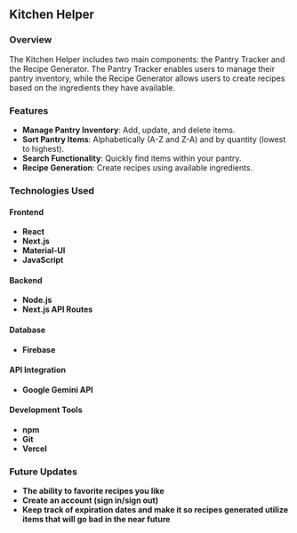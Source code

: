 ## Kitchen Helper

### Overview
The Kitchen Helper includes two main components: the Pantry Tracker and the Recipe Generator. The Pantry Tracker enables users to manage their pantry inventory, while the Recipe Generator allows users to create recipes based on the ingredients they have available.

### Features
- **Manage Pantry Inventory**: Add, update, and delete items.
- **Sort Pantry Items**: Alphabetically (A-Z and Z-A) and by quantity (lowest to highest).
- **Search Functionality**: Quickly find items within your pantry.
- **Recipe Generation**: Create recipes using available ingredients.

### Technologies Used

#### Frontend
- **React**
- **Next.js**
- **Material-UI**
- **JavaScript**

#### Backend
- **Node.js**
- **Next.js API Routes**

#### Database
- **Firebase**

#### API Integration
- **Google Gemini API**

#### Development Tools
- **npm**
- **Git**
- **Vercel**

### Future Updates
- **The ability to favorite recipes you like**
- **Create an account (sign in/sign out)**
- **Keep track of expiration dates and make it so recipes generated utilize items that will go bad in the near future**
